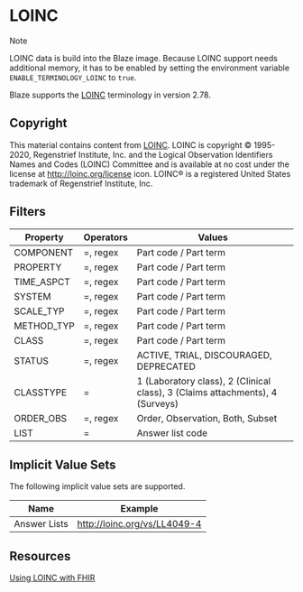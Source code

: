 # LOINC <Badge type="info" text="Feature: TERMINOLOGY_LOINC"/> <Badge type="warning" text="v0.32.0"/>

> [!NOTE]
> LOINC data is build into the Blaze image. Because LOINC support needs additional memory, it has to be enabled by setting the environment variable `ENABLE_TERMINOLOGY_LOINC` to `true`.

Blaze supports the [LOINC](https://loinc.org) terminology in version 2.78.

## Copyright

This material contains content from [LOINC](http://loinc.org). LOINC is copyright © 1995-2020, Regenstrief Institute, Inc. and the Logical Observation Identifiers Names and Codes (LOINC) Committee and is available at no cost under the license at http://loinc.org/license icon. LOINC® is a registered United States trademark of Regenstrief Institute, Inc.

## Filters

| Property   | Operators | Values                                                                        |
|------------|-----------|-------------------------------------------------------------------------------|
| COMPONENT  | =, regex  | Part code / Part term                                                         |
| PROPERTY   | =, regex  | Part code / Part term                                                         |
| TIME_ASPCT | =, regex  | Part code / Part term                                                         |
| SYSTEM     | =, regex  | Part code / Part term                                                         |
| SCALE_TYP  | =, regex  | Part code / Part term                                                         |
| METHOD_TYP | =, regex  | Part code / Part term                                                         |
| CLASS      | =, regex  | Part code / Part term                                                         |
| STATUS     | =, regex  | ACTIVE, TRIAL, DISCOURAGED, DEPRECATED                                        |
| CLASSTYPE  | =         | 1 (Laboratory class), 2 (Clinical class), 3 (Claims attachments), 4 (Surveys) |
| ORDER_OBS  | =, regex  | Order, Observation, Both, Subset                                              |
| LIST       | =         | Answer list code                                                              |

## Implicit Value Sets

The following implicit value sets are supported.

| Name         | Example                      |
|--------------|------------------------------|
| Answer Lists | http://loinc.org/vs/LL4049-4 |

## Resources

[Using LOINC with FHIR](https://terminology.hl7.org/LOINC.html)

